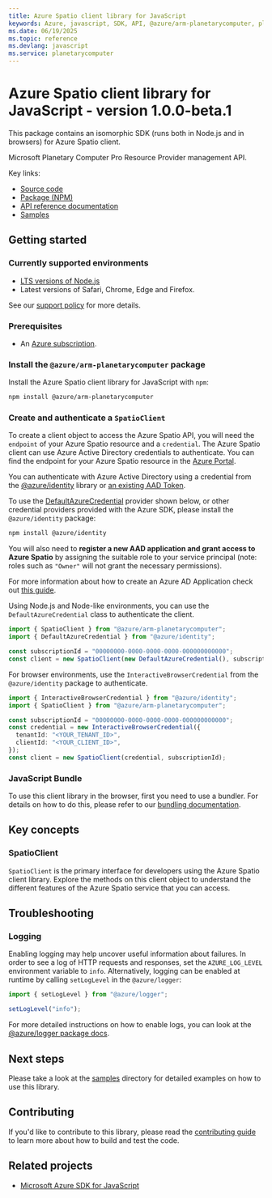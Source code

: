 ```yaml
---
title: Azure Spatio client library for JavaScript
keywords: Azure, javascript, SDK, API, @azure/arm-planetarycomputer, planetarycomputer
ms.date: 06/19/2025
ms.topic: reference
ms.devlang: javascript
ms.service: planetarycomputer
---
```

# Azure Spatio client library for JavaScript - version 1.0.0-beta.1 


This package contains an isomorphic SDK (runs both in Node.js and in browsers) for Azure Spatio client.

Microsoft Planetary Computer Pro Resource Provider management API.

Key links:

- [Source code](https://github.com/Azure/azure-sdk-for-js/tree/@azure/arm-planetarycomputer_1.0.0-beta.1/sdk/planetarycomputer/arm-planetarycomputer)
- [Package (NPM)](https://www.npmjs.com/package/@azure/arm-planetarycomputer)
- [API reference documentation](https://learn.microsoft.com/javascript/api/@azure/arm-planetarycomputer?view=azure-node-preview)
- [Samples](https://github.com/Azure/azure-sdk-for-js/tree/@azure/arm-planetarycomputer_1.0.0-beta.1/sdk/planetarycomputer/arm-planetarycomputer/samples)

## Getting started

### Currently supported environments

- [LTS versions of Node.js](https://github.com/nodejs/release#release-schedule)
- Latest versions of Safari, Chrome, Edge and Firefox.

See our [support policy](https://github.com/Azure/azure-sdk-for-js/blob/@azure/arm-planetarycomputer_1.0.0-beta.1/SUPPORT.md) for more details.

### Prerequisites

- An [Azure subscription][azure_sub].

### Install the `@azure/arm-planetarycomputer` package

Install the Azure Spatio client library for JavaScript with `npm`:

```bash
npm install @azure/arm-planetarycomputer
```

### Create and authenticate a `SpatioClient`

To create a client object to access the Azure Spatio API, you will need the `endpoint` of your Azure Spatio resource and a `credential`. The Azure Spatio client can use Azure Active Directory credentials to authenticate.
You can find the endpoint for your Azure Spatio resource in the [Azure Portal][azure_portal].

You can authenticate with Azure Active Directory using a credential from the [@azure/identity][azure_identity] library or [an existing AAD Token](https://github.com/Azure/azure-sdk-for-js/blob/@azure/arm-planetarycomputer_1.0.0-beta.1/sdk/identity/identity/samples/AzureIdentityExamples.md#authenticating-with-a-pre-fetched-access-token).

To use the [DefaultAzureCredential][defaultazurecredential] provider shown below, or other credential providers provided with the Azure SDK, please install the `@azure/identity` package:

```bash
npm install @azure/identity
```

You will also need to **register a new AAD application and grant access to Azure Spatio** by assigning the suitable role to your service principal (note: roles such as `"Owner"` will not grant the necessary permissions).

For more information about how to create an Azure AD Application check out [this guide](https://learn.microsoft.com/azure/active-directory/develop/howto-create-service-principal-portal).

Using Node.js and Node-like environments, you can use the `DefaultAzureCredential` class to authenticate the client.

```ts snippet:ReadmeSampleCreateClient_Node
import { SpatioClient } from "@azure/arm-planetarycomputer";
import { DefaultAzureCredential } from "@azure/identity";

const subscriptionId = "00000000-0000-0000-0000-000000000000";
const client = new SpatioClient(new DefaultAzureCredential(), subscriptionId);
```

For browser environments, use the `InteractiveBrowserCredential` from the `@azure/identity` package to authenticate.

```ts snippet:ReadmeSampleCreateClient_Browser
import { InteractiveBrowserCredential } from "@azure/identity";
import { SpatioClient } from "@azure/arm-planetarycomputer";

const subscriptionId = "00000000-0000-0000-0000-000000000000";
const credential = new InteractiveBrowserCredential({
  tenantId: "<YOUR_TENANT_ID>",
  clientId: "<YOUR_CLIENT_ID>",
});
const client = new SpatioClient(credential, subscriptionId);
```


### JavaScript Bundle
To use this client library in the browser, first you need to use a bundler. For details on how to do this, please refer to our [bundling documentation](https://aka.ms/AzureSDKBundling).

## Key concepts

### SpatioClient

`SpatioClient` is the primary interface for developers using the Azure Spatio client library. Explore the methods on this client object to understand the different features of the Azure Spatio service that you can access.

## Troubleshooting

### Logging

Enabling logging may help uncover useful information about failures. In order to see a log of HTTP requests and responses, set the `AZURE_LOG_LEVEL` environment variable to `info`. Alternatively, logging can be enabled at runtime by calling `setLogLevel` in the `@azure/logger`:

```ts snippet:SetLogLevel
import { setLogLevel } from "@azure/logger";

setLogLevel("info");
```

For more detailed instructions on how to enable logs, you can look at the [@azure/logger package docs](https://github.com/Azure/azure-sdk-for-js/tree/@azure/arm-planetarycomputer_1.0.0-beta.1/sdk/core/logger).

## Next steps

Please take a look at the [samples](https://github.com/Azure/azure-sdk-for-js/tree/@azure/arm-planetarycomputer_1.0.0-beta.1/sdk/planetarycomputer/arm-planetarycomputer/samples) directory for detailed examples on how to use this library.

## Contributing

If you'd like to contribute to this library, please read the [contributing guide](https://github.com/Azure/azure-sdk-for-js/blob/@azure/arm-planetarycomputer_1.0.0-beta.1/CONTRIBUTING.md) to learn more about how to build and test the code.

## Related projects

- [Microsoft Azure SDK for JavaScript](https://github.com/Azure/azure-sdk-for-js)

[azure_sub]: https://azure.microsoft.com/free/
[azure_portal]: https://portal.azure.com
[azure_identity]: https://github.com/Azure/azure-sdk-for-js/tree/@azure/arm-planetarycomputer_1.0.0-beta.1/sdk/identity/identity
[defaultazurecredential]: https://github.com/Azure/azure-sdk-for-js/tree/@azure/arm-planetarycomputer_1.0.0-beta.1/sdk/identity/identity#defaultazurecredential

